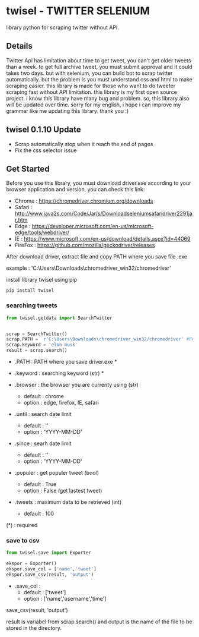 # twisel - TWITTER SELENIUM 
library python for scraping twitter without API. 

## Details 
Twitter Api has limitation about time to get tweet, you can't get older tweets than a week. to get full archive tweet, you must submit approval and it could takes two days. but with selenium, you can build bot to scrap twitter automatically. but the problem is you must understand css and html to make scraping easier. this library is made for those who want to do tweeter scraping fast without API limitation. this library is my first open source project. i know this library have many bug and problem. so, this library also will be updated over time. sorry for my english, i hope i can improve my grammar like me updating this library. thank you :)

## twisel 0.1.10 Update
- Scrap automatically stop when it reach the end of pages
- Fix the css selector issue 

## Get Started
Before you use this library, you must download driver.exe according to your browser application and version. you can check this link: 
- Chrome  : https://chromedriver.chromium.org/downloads
- Safari  : http://www.java2s.com/Code/Jar/s/Downloadseleniumsafaridriver2291jar.htm
- Edge    : https://developer.microsoft.com/en-us/microsoft-edge/tools/webdriver/
- IE      : https://www.microsoft.com/en-us/download/details.aspx?id=44069
- FireFox : https://github.com/mozilla/geckodriver/releases


After  download driver, extract file and copy PATH where you save file .exe

example : 'C:\Users\Downloads\chromedriver_win32/chromedriver'

install library twisel using pip

```
pip install twisel
```
### searching tweets
```python
from twisel.getdata import SearchTwitter


scrap = SearchTwitter()
scrap.PATH =  r'C:\Users\Downloads\chromedriver_win32/chromedriver' #PATH where you save driver.exe
scrap.keyword = 'elon musk'
result = scrap.search()
```

- .PATH     : PATH where you save driver.exe *
- .keyword  : searching keyword (str) *
- .browser  : the browser you are currenty using (str) 
    - default : chrome
    - option  : edge, firefox, IE, safari
- .until    : search date limit 
    - default : ''
    - option  : 'YYYY-MM-DD'
- .since    : searh date limit
    - default : ''
    - option  : 'YYYY-MM-DD'
    
- .populer    : get populer tweet (bool)
    - default : True
    - option  : False (get lastest tweet)
    
- .tweets : maximum data to be retrieved (int)
    - default : 100
    
    
(*) : required

### save to csv
```python
from twisel.save import Exporter

ekspor = Exporter()
ekspor.save_col = ['name','tweet']
ekspor.save_csv(result, 'output')

```

- .save_col  : 
    - default : ['tweet']
    - option : ['name','username','time']

save_csv(result, 'output')

result is variabel from scrap.search() and output is the name of the file to be stored in the directory.
